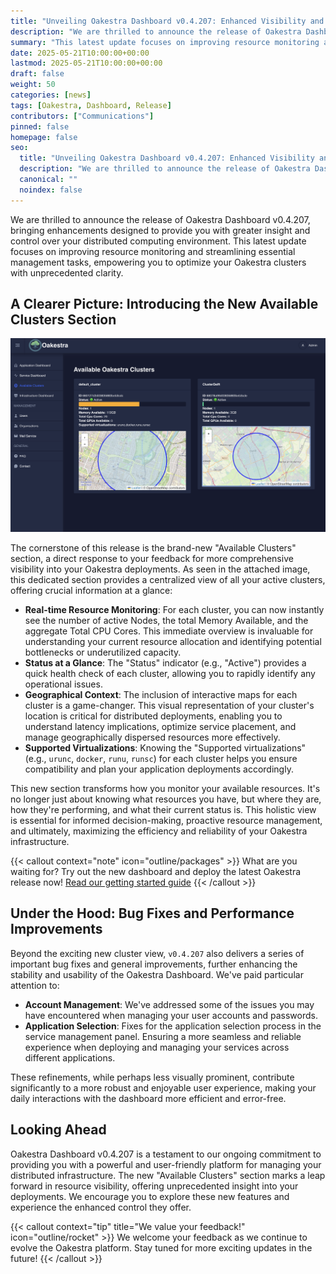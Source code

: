 ```yaml
---
title: "Unveiling Oakestra Dashboard v0.4.207: Enhanced Visibility and Control for Your Distributed Infrastructure"
description: "We are thrilled to announce the release of Oakestra Dashboard v0.4.207, bringing enhancements designed to provide you with greater insight and control over your distributed computing environment. This latest update focuses on improving resource monitoring and streamlining essential management tasks, empowering you to optimize your Oakestra clusters with unprecedented clarity."
summary: "This latest update focuses on improving resource monitoring and streamlining essential management tasks, empowering you to optimize your Oakestra clusters with unprecedented clarity."
date: 2025-05-21T10:00:00+00:00
lastmod: 2025-05-21T10:00:00+00:00
draft: false
weight: 50
categories: [news]
tags: [Oakestra, Dashboard, Release]
contributors: ["Communications"]
pinned: false
homepage: false
seo:
  title: "Unveiling Oakestra Dashboard v0.4.207: Enhanced Visibility and Control for Your Distributed Infrastructure"
  description: "We are thrilled to announce the release of Oakestra Dashboard v0.4.207, bringing enhancements designed to provide you with greater insight and control over your distributed computing environment."
  canonical: ""
  noindex: false
---
```


We are thrilled to announce the release of Oakestra Dashboard v0.4.207, bringing enhancements designed to provide you with greater insight and control over your distributed computing environment. This latest update focuses on improving resource monitoring and streamlining essential management tasks, empowering you to optimize your Oakestra clusters with unprecedented clarity.

## A Clearer Picture: Introducing the New Available Clusters Section

![dashboard-screenshot](available-clusters.png)

The cornerstone of this release is the brand-new "Available Clusters" section, a direct response to your feedback for more comprehensive visibility into your Oakestra deployments. As seen in the attached image, this dedicated section provides a centralized view of all your active clusters, offering crucial information at a glance:

- **Real-time Resource Monitoring**: For each cluster, you can now instantly see the number of active Nodes, the total Memory Available, and the aggregate Total CPU Cores. This immediate overview is invaluable for understanding your current resource allocation and identifying potential bottlenecks or underutilized capacity.
- **Status at a Glance**: The "Status" indicator (e.g., "Active") provides a quick health check of each cluster, allowing you to rapidly identify any operational issues.
- **Geographical Context**: The inclusion of interactive maps for each cluster is a game-changer. This visual representation of your cluster's location is critical for distributed deployments, enabling you to understand latency implications, optimize service placement, and manage geographically dispersed resources more effectively.
- **Supported Virtualizations**: Knowing the "Supported virtualizations" (e.g., `urunc`, `docker`, `runu`, `runsc`) for each cluster helps you ensure compatibility and plan your application deployments accordingly.

This new section transforms how you monitor your available resources. It's no longer just about knowing what resources you have, but where they are, how they're performing, and what their current status is. This holistic view is essential for informed decision-making, proactive resource management, and ultimately, maximizing the efficiency and reliability of your Oakestra infrastructure.

{{< callout context="note" icon="outline/packages" >}}
What are you waiting for? Try out the new dashboard and deploy the latest Oakestra release now! [Read our getting started guide](/docs/getting-started/oak-environment/create-your-first-oakestra-orchestrator/)
{{< /callout >}}



## Under the Hood: Bug Fixes and Performance Improvements

Beyond the exciting new cluster view, `v0.4.207` also delivers a series of important bug fixes and general improvements, further enhancing the stability and usability of the Oakestra Dashboard. We've paid particular attention to:

- **Account Management**: We've addressed some of the issues you may have encountered when managing your user accounts and passwords.
- **Application Selection**: Fixes for the application selection process in the service management panel. Ensuring a more seamless and reliable experience when deploying and managing your services across different applications.

These refinements, while perhaps less visually prominent, contribute significantly to a more robust and enjoyable user experience, making your daily interactions with the dashboard more efficient and error-free.

## Looking Ahead

Oakestra Dashboard v0.4.207 is a testament to our ongoing commitment to providing you with a powerful and user-friendly platform for managing your distributed infrastructure. The new "Available Clusters" section marks a leap forward in resource visibility, offering unprecedented insight into your deployments. We encourage you to explore these new features and experience the enhanced control they offer.

{{< callout context="tip" title="We value your feedback!" icon="outline/rocket" >}}
We welcome your feedback as we continue to evolve the Oakestra platform. Stay tuned for more exciting updates in the future!
{{< /callout >}}